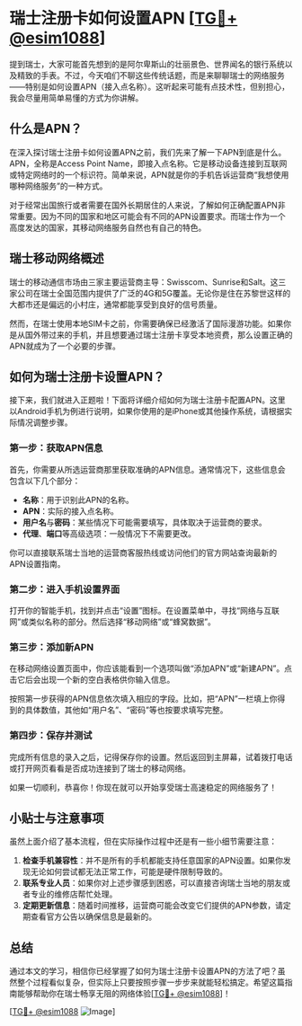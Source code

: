 # 瑞士注册卡如何设置APN [[TG💪+ @esim1088](https://t.me/s/esim1088)]

提到瑞士，大家可能首先想到的是阿尔卑斯山的壮丽景色、世界闻名的银行系统以及精致的手表。不过，今天咱们不聊这些传统话题，而是来聊聊瑞士的网络服务——特别是如何设置APN（接入点名称）。这听起来可能有点技术性，但别担心，我会尽量用简单易懂的方式为你讲解。

## 什么是APN？

在深入探讨瑞士注册卡如何设置APN之前，我们先来了解一下APN到底是什么。APN，全称是Access Point Name，即接入点名称。它是移动设备连接到互联网或特定网络时的一个标识符。简单来说，APN就是你的手机告诉运营商“我想使用哪种网络服务”的一种方式。

对于经常出国旅行或者需要在国外长期居住的人来说，了解如何正确配置APN非常重要。因为不同的国家和地区可能会有不同的APN设置要求。而瑞士作为一个高度发达的国家，其移动网络服务自然也有自己的特色。

## 瑞士移动网络概述

瑞士的移动通信市场由三家主要运营商主导：Swisscom、Sunrise和Salt。这三家公司在瑞士全国范围内提供了广泛的4G和5G覆盖。无论你是住在苏黎世这样的大都市还是偏远的小村庄，通常都能享受到良好的信号质量。

然而，在瑞士使用本地SIM卡之前，你需要确保已经激活了国际漫游功能。如果你是从国外带过来的手机，并且想要通过瑞士注册卡享受本地资费，那么设置正确的APN就成为了一个必要的步骤。

## 如何为瑞士注册卡设置APN？

接下来，我们就进入正题啦！下面将详细介绍如何为瑞士注册卡配置APN。这里以Android手机为例进行说明，如果你使用的是iPhone或其他操作系统，请根据实际情况调整步骤。

### 第一步：获取APN信息

首先，你需要从所选运营商那里获取准确的APN信息。通常情况下，这些信息会包含以下几个部分：

- **名称**：用于识别此APN的名称。
- **APN**：实际的接入点名称。
- **用户名**与**密码**：某些情况下可能需要填写，具体取决于运营商的要求。
- **代理**、**端口**等高级选项：一般情况下不需要更改。

你可以直接联系瑞士当地的运营商客服热线或访问他们的官方网站查询最新的APN设置指南。

### 第二步：进入手机设置界面

打开你的智能手机，找到并点击“设置”图标。在设置菜单中，寻找“网络与互联网”或类似名称的部分。然后选择“移动网络”或“蜂窝数据”。

### 第三步：添加新APN

在移动网络设置页面中，你应该能看到一个选项叫做“添加APN”或“新建APN”。点击它后会出现一个新的空白表格供你输入信息。

按照第一步获得的APN信息依次填入相应的字段。比如，把“APN”一栏填上你得到的具体数值，其他如“用户名”、“密码”等也按要求填写完整。

### 第四步：保存并测试

完成所有信息的录入之后，记得保存你的设置。然后返回到主屏幕，试着拨打电话或打开网页看看是否成功连接到了瑞士的移动网络。

如果一切顺利，恭喜你！你现在就可以开始享受瑞士高速稳定的网络服务了！

## 小贴士与注意事项

虽然上面介绍了基本流程，但在实际操作过程中还是有一些小细节需要注意：

1. **检查手机兼容性**：并不是所有的手机都能支持任意国家的APN设置。如果你发现无论如何尝试都无法正常工作，可能是硬件限制导致的。
2. **联系专业人员**：如果你对上述步骤感到困惑，可以直接咨询瑞士当地的朋友或者专业的维修店帮忙处理。
3. **定期更新信息**：随着时间推移，运营商可能会改变它们提供的APN参数，请定期查看官方公告以确保信息是最新的。

## 总结

通过本文的学习，相信你已经掌握了如何为瑞士注册卡设置APN的方法了吧？虽然整个过程看似复杂，但实际上只要按照步骤一步步来就能轻松搞定。希望这篇指南能够帮助你在瑞士畅享无阻的网络体验[[TG💪+ @esim1088](https://t.me/s/esim1088)]！

[[TG💪+ @esim1088](https://t.me/s/esim1088) ![Image](https://i.postimg.cc/4NQfJmqS/Snipaste-2025-05-13-00-14-12.png)]